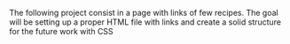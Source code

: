 The following project consist in a page with links of few recipes. The goal will be setting up a proper HTML file with links and create a solid structure for the future work with CSS 

